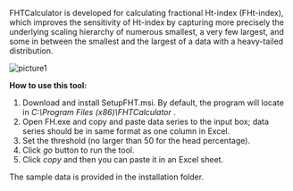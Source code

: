 FHTCalculator is developed for calculating fractional Ht-index (FHt-index), which improves the sensitivity of Ht-index by capturing more precisely the underlying scaling hierarchy of numerous smallest, a very few largest, and some in between the smallest and the largest of a data with a heavy-tailed distribution. 

![picture1](https://cloud.githubusercontent.com/assets/6545129/21603466/e1a5a698-d19d-11e6-8f3b-710c74100077.jpg)

<b> How to use this tool: </b>

1. Download and install SetupFHT.msi. By default, the program will locate in <i> C:\Program Files (x86)\FHTCalculator </i>. 
2. Open FH.exe and copy and paste data series to the input box; data series should be in same format as one column in Excel.
3. Set the threshold (no larger than 50 for the head percentage).
4. Click <i> go </i> button to run the tool. 
5. Click <i> copy </i> and then you can paste it in an Excel sheet.  

The sample data is provided in the installation folder. 
